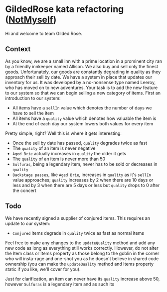 # GildedRose kata refactoring ([NotMyself](https://github.com/NotMyself/GildedRose))
Hi and welcome to team Gilded Rose.

## Context
As you know, we are a small inn with a prime location in a prominent city ran by a friendly innkeeper named Allison. We also buy and sell only the finest goods. Unfortunately, our goods are constantly degrading in quality as they approach their sell by date. We have a system in place that updates our inventory for us. It was developed by a no-nonsense type named Leeroy, who has moved on to new adventures. Your task is to add the new feature to our system so that we can begin selling a new category of items. First an introduction to our system:
- All items have a `sellIn` value which denotes the number of days we have to sell the item
- All items have a `quality` value which denotes how valuable the item is
- At the end of each day our system lowers both values for every item

Pretty simple, right? Well this is where it gets interesting:
- Once the sell by date has passed, `quality` degrades twice as fast
- The `quality` of an item is never negative
- `Aged Brie` actually increases in `quality` the older it gets
- The `quality` of an item is never more than 50
- `Sulfuras`, being a legendary item, never has to be sold or decreases in `quality`
- `Backstage passes`, like `Aged Brie`, increases in `quality` as it's `sellIn` value approaches; `quality` increases by 2 when there are 10 days or less and by 3 when there are 5 days or less but `quality` drops to 0 after the concert

## Todo
We have recently signed a supplier of conjured items. This requires an update to our system:
- `Conjured` items degrade in `quality` twice as fast as normal items

Feel free to make any changes to the `updateQuality` method and add any new code as long as everything still works correctly. However, do not alter the Item class or Items property as those belong to the goblin in the corner who will insta-rage and one-shot you as he doesn't believe in shared code ownership (you can make the `updateQuality` method and Items property static if you like, we'll cover for you).

Just for clarification, an item can never have its `quality` increase above 50, however `Sulfuras` is a legendary item and as such its 